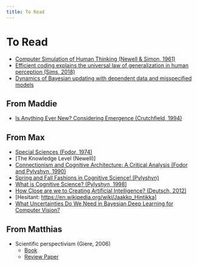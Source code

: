 ```yaml
---
title: To Read
---
```

# To Read
- [Computer Simulation of Human Thinking (Newell & Simon, 1961)](http://www.cogsci.ucsd.edu/~coulson/203/newell-simon.pdf)
- [Efficient coding explains the universal law of generalization in human perception (Sims, 2018)](http://science.sciencemag.org/content/360/6389/652/tab-pdf)
- [Dynamics of Bayesian updating with dependent data and misspecified models](https://projecteuclid.org/download/pdfview_1/euclid.ejs/1256822130)

## From Maddie
- [Is Anything Ever New? Considering Emergence (Crutchfield, 1994)](http://csc.ucdavis.edu/~cmg/papers/EverNew.pdf)

## From Max
- [Special Sciences (Fodor, 1974)](https://link.springer.com/article/10.1007%2FBF00485230)
- [The Knowledge Level (Newell)]
- [Connectionism and Cognitive Architecture: A Critical Analysis (Fodor and Pylyshyn, 1990)](http://ruccs.rutgers.edu/images/personal-zenon-pylyshyn/proseminars/Proseminar13/ConnectionistArchitecture.pdf)
- [Spring and Fall Fashions in Cognitive Science! (Pylyshyn)](http://ruccs.rutgers.edu/zenon/25-personal-sites/zenon-pylyshyn/291-spring-and-fall-fashions-in-cognitive-science)
- [What is Cognitive Science? (Pylyshyn, 1998)](http://ruccs.rutgers.edu/images/personal-zenon-pylyshyn/proseminars/Proseminar13/WhatIsCogsci.pdf)
- [How Close are we to Creating Artificial Intelligence? (Deutsch, 2012)](https://aeon.co/essays/how-close-are-we-to-creating-artificial-intelligence)
- [Hesitant: https://en.wikipedia.org/wiki/Jaakko_Hintikka]
- [What Uncertainties Do We Need in Bayesian Deep
Learning for Computer Vision?](https://arxiv.org/pdf/1703.04977.pdf)

## From Matthias
- Scientific perspectivism (Giere, 2006)
  - [Book](https://philpapers.org/rec/GIESP)
  - [Review Paper](https://www.ncbi.nlm.nih.gov/pmc/articles/PMC2677569)
